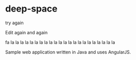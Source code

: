 # deep-space

try again


Edit again and again

fa la la la la la la la la la la la la la la la la la la la la la la

Sample web application written in Java and uses AngularJS.
